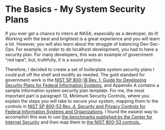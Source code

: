 # The Basics - My System Security Plans

If you ever get a chance to intern at NASA, especially as a developer, do it! Working with the best and brightest is a great experience and you will learn a lot. However, you will also learn about the struggle of balancing Dev-Sec-Ops. For example, in order to do localhost development, you had to have a security plan. For many developers, this was an example of government "red tape", but, truthfully, it is a sound practice.

Therefore, I decided to create a set of boilerplate system security plans I could pull off the shelf and modify as needed. The gold standard for government work is the [NIST SP 800-18 Rev. 1, Guide for Developing Security Plans for Federal Information Systems](https://csrc.nist.gov/publications/detail/sp/800-18/rev-1/final), and Appendix A contains a sample information system security plan template.  For me, the most important part is paragraph 13, Minimum Security Controls, where you explain the steps you will take to secure your system, mapping them to the controls in [NIST SP 800-53 Rev. 4, Security and Privacy Controls for Federal Information Systems and Organizations](https://csrc.nist.gov/publications/detail/sp/800-53/rev-4/final). I found the easiest way to accomplish this was to use [the benchmarks published by the Center for Internet Security](https://www.cisecurity.org/) and then map them to [the NIST 800-53 controls.](https://www.cisecurity.org/white-papers/cis-controls-v7-1-mapping-to-nist-csf/).
